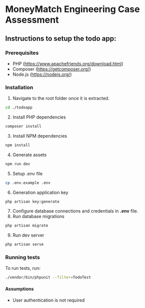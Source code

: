 # MoneyMatch Engineering Case Assessment

## Instructions to setup the todo app:

### Prerequisites
- PHP (https://www.apachefriends.org/download.html)
- Composer (https://getcomposer.org/)
- Node.js (https://nodejs.org/)

### Installation
1. Navigate to the root folder once it is extracted.

```sh
cd ./todoapp
```
2. Install PHP dependencies
```sh
composer install
```
3. Install NPM dependencies
```sh
npm install
```
4. Generate assets
```sh
npm run dev
```
5. Setup .env file
```sh
cp .env.example .env
```
6. Generation application key
```sh
php artisan key:generate
```
7. Configure database connections and credentials in __.env__ file.
8. Run database migrations
```sh
php artisan migrate
```
9. Run dev server
```sh
php artisan serve
```  
### Running tests
To run tests, run:
```sh
./vendor/bin/phpunit --filter=TodoTest
``` 
#### Assumptions
- User authentication is not required
